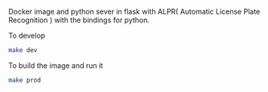 Docker image and python sever in flask with ALPR( Automatic License Plate Recognition ) with the bindings for python.

To develop
```bash
make dev
```

To build the image and run it
```bash
make prod
```
